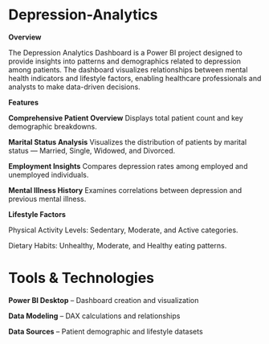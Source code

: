 # Depression-Analytics

**Overview**

The Depression Analytics Dashboard is a Power BI project designed to provide insights into patterns and demographics related to depression among patients. The dashboard visualizes relationships between mental health indicators and lifestyle factors, enabling healthcare professionals and analysts to make data-driven decisions.

**Features**

**Comprehensive Patient Overview**
Displays total patient count and key demographic breakdowns.

**Marital Status Analysis**
Visualizes the distribution of patients by marital status — Married, Single, Widowed, and Divorced.

**Employment Insights**
Compares depression rates among employed and unemployed individuals.

**Mental Illness History**
Examines correlations between depression and previous mental illness.

**Lifestyle Factors**

Physical Activity Levels: Sedentary, Moderate, and Active categories.

Dietary Habits: Unhealthy, Moderate, and Healthy eating patterns.

# Tools & Technologies

**Power BI Desktop** – Dashboard creation and visualization

**Data Modeling** – DAX calculations and relationships

**Data Sources** – Patient demographic and lifestyle datasets

